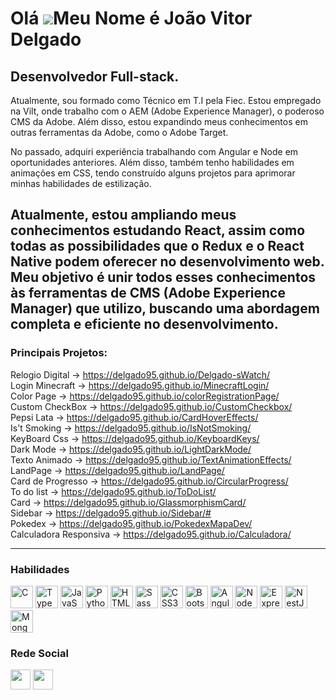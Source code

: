 Olá ![](https://user-images.githubusercontent.com/18350557/176309783-0785949b-9127-417c-8b55-ab5a4333674e.gif)Meu Nome é João Vitor Delgado
==========================================================================================================================================

Desenvolvedor Full-stack.
--------------------------------------

Atualmente, sou formado como Técnico em T.I pela Fiec. Estou empregado na Vilt, onde trabalho com o AEM (Adobe Experience Manager), o poderoso CMS da Adobe. Além disso, estou expandindo meus conhecimentos em outras ferramentas da Adobe, como o Adobe Target.

No passado, adquiri experiência trabalhando com Angular e Node em oportunidades anteriores. Além disso, também tenho habilidades em animações em CSS, tendo construído alguns projetos para aprimorar minhas habilidades de estilização.

Atualmente, estou ampliando meus conhecimentos estudando React, assim como todas as possibilidades que o Redux e o React Native podem oferecer no desenvolvimento web. Meu objetivo é unir todos esses conhecimentos às ferramentas de CMS (Adobe Experience Manager) que utilizo, buscando uma abordagem completa e eficiente no desenvolvimento.
--------------------------------------

### Principais Projetos:

Relogio Digital -> https://delgado95.github.io/Delgado-sWatch/<br>
Login Minecraft -> https://delgado95.github.io/MinecraftLogin/<br>
Color Page -> https://delgado95.github.io/colorRegistrationPage/<br>
Custom CheckBox -> https://delgado95.github.io/CustomCheckbox/<br>
Pepsi Lata -> https://delgado95.github.io/CardHoverEffects/<br>
Is't Smoking -> https://delgado95.github.io/IsNotSmoking/<br>
KeyBoard Css -> https://delgado95.github.io/KeyboardKeys/<br>
Dark Mode -> https://delgado95.github.io/LightDarkMode/<br>
Texto Animado -> https://delgado95.github.io/TextAnimationEffects/<br>
LandPage -> https://delgado95.github.io/LandPage/<br>
Card de Progresso -> https://delgado95.github.io/CircularProgress/<br>
To do list -> https://delgado95.github.io/ToDoList/<br>
Card -> https://delgado95.github.io/GlassmorphismCard/<br>
Sidebar -> https://delgado95.github.io/Sidebar/#<br>
Pokedex -> https://delgado95.github.io/PokedexMapaDev/<br>
Calculadora Responsiva -> https://delgado95.github.io/Calculadora/

-------------------------------------

### Habilidades

<p align="left">
<a href="https://docs.microsoft.com/en-us/cpp/?view=msvc-170" target="_blank" rel="noreferrer"><img src="https://raw.githubusercontent.com/danielcranney/readme-generator/main/public/icons/skills/c-colored.svg" width="36" height="36" alt="C" /></a>
<a href="https://www.typescriptlang.org/" target="_blank" rel="noreferrer"><img src="https://raw.githubusercontent.com/danielcranney/readme-generator/main/public/icons/skills/typescript-colored.svg" width="36" height="36" alt="TypeScript" /></a>
<a href="https://developer.mozilla.org/en-US/docs/Web/JavaScript" target="_blank" rel="noreferrer"><img src="https://raw.githubusercontent.com/danielcranney/readme-generator/main/public/icons/skills/javascript-colored.svg" width="36" height="36" alt="JavaScript" /></a>
<a href="https://www.python.org/" target="_blank" rel="noreferrer"><img src="https://raw.githubusercontent.com/danielcranney/readme-generator/main/public/icons/skills/python-colored.svg" width="36" height="36" alt="Python" /></a>
<a href="https://developer.mozilla.org/en-US/docs/Glossary/HTML5" target="_blank" rel="noreferrer"><img src="https://raw.githubusercontent.com/danielcranney/readme-generator/main/public/icons/skills/html5-colored.svg" width="36" height="36" alt="HTML5" /></a>
<a href="https://sass-lang.com/" target="_blank" rel="noreferrer"><img src="https://raw.githubusercontent.com/danielcranney/readme-generator/main/public/icons/skills/sass-colored.svg" width="36" height="36" alt="Sass" /></a>
<a href="https://www.w3.org/TR/CSS/#css" target="_blank" rel="noreferrer"><img src="https://raw.githubusercontent.com/danielcranney/readme-generator/main/public/icons/skills/css3-colored.svg" width="36" height="36" alt="CSS3" /></a>
<a href="https://getbootstrap.com/" target="_blank" rel="noreferrer"><img src="https://raw.githubusercontent.com/danielcranney/readme-generator/main/public/icons/skills/bootstrap-colored.svg" width="36" height="36" alt="Bootstrap" /></a>
<a href="https://angular.io/" target="_blank" rel="noreferrer"><img src="https://raw.githubusercontent.com/danielcranney/readme-generator/main/public/icons/skills/angularjs-colored.svg" width="36" height="36" alt="Angular" /></a>
<a href="https://nodejs.org/en/" target="_blank" rel="noreferrer"><img src="https://raw.githubusercontent.com/danielcranney/readme-generator/main/public/icons/skills/nodejs-colored.svg" width="36" height="36" alt="NodeJS" /></a>
<a href="https://expressjs.com/" target="_blank" rel="noreferrer"><img src="https://raw.githubusercontent.com/danielcranney/readme-generator/main/public/icons/skills/express-colored.svg" width="36" height="36" alt="Express" /></a>
<a href="https://docs.nestjs.com/" target="_blank" rel="noreferrer"><img src="https://raw.githubusercontent.com/danielcranney/readme-generator/main/public/icons/skills/nestjs-colored.svg" width="36" height="36" alt="NestJS" /></a>
<a href="https://www.mongodb.com/" target="_blank" rel="noreferrer"><img src="https://raw.githubusercontent.com/danielcranney/readme-generator/main/public/icons/skills/mongodb-colored.svg" width="36" height="36" alt="MongoDB" /></a>
</p>


### Rede Social

<p align="left"> <a href="https://www.github.com/delgado95" target="_blank" rel="noreferrer"><img src="https://raw.githubusercontent.com/danielcranney/readme-generator/main/public/icons/socials/github.svg" width="32" height="32" /></a>
<a href="https://www.linkedin.com/in/delgado95" target="_blank" rel="noreferrer"><img src="https://raw.githubusercontent.com/danielcranney/readme-generator/main/public/icons/socials/linkedin.svg" width="32" height="32" /></a></p>
